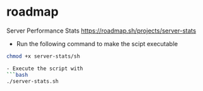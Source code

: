 # roadmap
Server Performance Stats
https://roadmap.sh/projects/server-stats

- Run the following command to make the scipt executable
```bash
chmod +x server-stats/sh

- Execute the script with
```bash
./server-stats.sh


